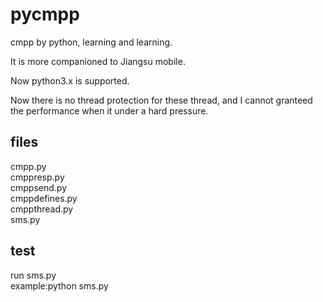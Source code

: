 pycmpp
======

cmpp by python, learning and learning.  

It is more companioned to Jiangsu mobile.  

Now python3.x is supported.  

Now there is no thread protection for these thread, and I cannot granteed the performance when it under a hard pressure.  


files
------------
  cmpp.py  
  cmppresp.py   
  cmppsend.py  
  cmppdefines.py   
  cmppthread.py  
  sms.py   
  
  
test
-----------
  run sms.py  
  example:python sms.py  
